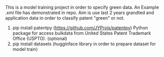 This is a model training project in order to specify green data. An Example .xml file has demonstrated in repo. Aim is use last 2 years grandted and application data in order to classify patent "green" or not.

1. pip install patentpy (https://github.com/JYProjs/patentpy) Python package for access bulkdata from United States Patent Trademark Office (USPTO). (optional)
2. pip install datasets (hugginface library in order to prepare dataset for model train)